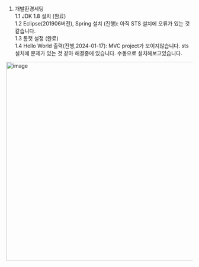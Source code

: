 
1. 개발환경세팅  
   1.1 JDK 1.8 설치 (완료)  
   1.2 Eclipse(201906버전), Spring 설치 (진행): 아직 STS 설치에 오류가 있는 것같습니다.  
   1.3 톰캣 설정 (완료)  
   1.4 Hello World 출력(진행,2024-01-17): MVC project가 보이지않습니다. sts 설치에 문제가 있는 것 같아 해결중에 있습니다. 수동으로 설치해보고있습니다.  
<img width="537" alt="image" src="https://github.com/hyunjin-h/backend-assignment/assets/87686021/500621a5-5b26-493a-965e-176233f13a0c">

